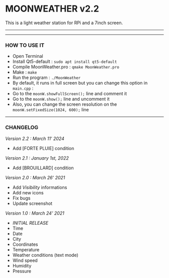 # **MOONWEATHER v2.2**
This is a light weather station for RPi and a 7inch screen.

---


---

### **HOW TO USE IT**

* Open Terminal
* Install Qt5-default : ```sudo apt install qt5-default```
* Compile MoonWeather.pro : ```qmake MoonWeather.pro```
* Make : ```make```
* Run the program : ```./MoonWeather```
* By default, it runs in full screen but you can change this option in ```main.cpp``` :
* Go to the ```moonW.showFullScreen();``` line and comment it
* Go to the ```moonW.show();``` line and uncomment it
* Also, you can change the screen resolution on the ```moonW.setFixedSize(1024, 600);``` line

---

### **CHANGELOG**
*Version 2.2 : March 11' 2024*
* Add [FORTE PLUIE] condition

*Version 2.1 : January 1st, 2022*
* Add [BROUILLARD] condition

*Version 2.0 : March 26' 2021*
* Add _Visibility_ informations
* Add new icons
* Fix bugs 
* Update screenshot

*Version 1.0 : March 24' 2021*
* *INITIAL RELEASE*
* Time
* Date
* City
* Coordinates
* Temperature
* Weather conditions (text mode)
* Wind speed
* Humidity
* Pressure
